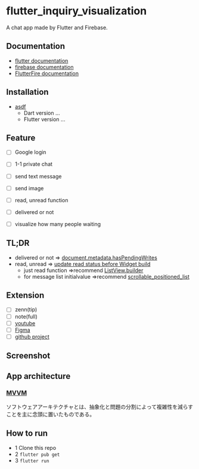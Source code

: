 # flutter_inquiry_visualization
A chat app made by Flutter and Firebase.

## Documentation
- [flutter documentation](https://docs.flutter.dev/)
- [firebase documentation](https://firebase.google.com/docs)
- [FlutterFire documentation](https://firebase.flutter.dev/)

## Installation
- [asdf](https://github.com/asdf-vm/asdf)
  - Dart version ...
  - Flutter version ...


## Feature
- [ ] Google login
- [ ] 1-1 private chat
- [ ] send text message
- [ ] send image
- [ ] read, unread function
- [ ] delivered or not
- [ ] visualize how many people waiting


## TL;DR
- delivered or not => [document.metadata.hasPendingWrites](https://firebase.google.com/docs/reference/js/v8/firebase.firestore.SnapshotMetadata#haspendingwrites)
- read, unread => [update read status before Widget build](https://medium.com/flutter-community/a-chat-application-flutter-firebase-1d2e87ace78f#:~:text=This%20function%20updates%20the%20message%20read%20status%20using%20the%20following%20function.)
  - just read function =>recommend [ListView.builder](https://api.flutter.dev/flutter/widgets/ListView-class.html#:~:text=The%20ListView.builder%20constructor%20takes%20an%20IndexedWidgetBuilder%2C%20which%20builds%20the%20children%20on%20demand.%20This%20constructor%20is%20appropriate%20for%20list%20views%20with%20a%20large%20(or%20infinite)%20number%20of%20children%20because%20the%20builder%20is%20called%20only%20for%20those%20children%20that%20are%20actually%20visible.)
  - for message list initialvalue =>recommend [scrollable_positioned_list](https://pub.dev/packages/scrollable_positioned_list)

## Extension
- [ ] zenn(tip)
- [ ] note(full)
- [ ] [youtube](Demo)
- [ ] [Figma](design)
- [ ] [github project](https://github.com/users/neco3coffee/projects/4/views/1)

## Screenshot

## App architecture
### [MVVM](https://ja.wikipedia.org/wiki/Model_View_ViewModel)

ソフトウェアアーキテクチャとは、抽象化と問題の分割によって複雑性を減らすことを主に念頭に置いたものである。

## How to run
- 1 Clone this repo
- 2 `flutter pub get`
- 3 `flutter run`
